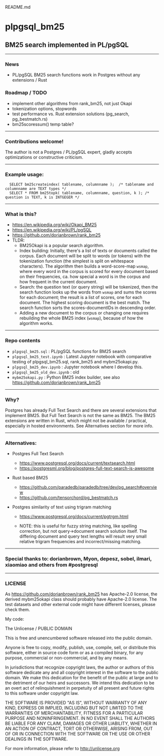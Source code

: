 README.md

# plpgsql_bm25
## BM25 search implemented in PL/pgSQL

----
### News
 - PL/pgSQL BM25 search functions work in Postgres without any extensions / Rust

### Roadmap / TODO
 - implement other algorithms from rank_bm25, not just Okapi
 - tokenization options, stopwords
 - test performance vs. Rust extension solutions (pg_search, pg_bestmatch.rs)
 - bm25scoressum() temp table?

----
### Contributions welcome!
The author is not a Postgres / PL/pgSQL expert, gladly accepts optimizations or constructive criticism.

----
###   Example usage:

```plpgsql
  SELECT bm25createindex( tablename, columnname );  /* tablename and columnname are TEXT types */
  SELECT * FROM bm25topk( tablename, columnname, question, k ); /* question is TEXT, k is INTGEGER */
```

----
### What is this?
 - https://en.wikipedia.org/wiki/Okapi_BM25
 - https://en.wikipedia.org/wiki/PL/pgSQL
 - https://github.com/dorianbrown/rank_bm25
 - TLDR:
    - BM25Okapi is a popular search algorithm.
    - Index building: Initially, there's a list of texts or documents called the corpus. Each document will be split to words (or tokens) with the tokenization function (the simplest is split on whitespace characters). The algorithm then builds a word-score-map ```wsmap```, where every word in the corpus is scored for every document based on their frequencies, ca. how special a word is in the corpus and how frequent in the current document.
    - Search: the question text (or query string) will be tokenized, then the search function looks up the words from ```wsmap``` and sums the scores for each document; the result is a list of scores, one for each document. The highest scoring document is the best match. The search function sorts the scores-documentIDs in descending order.
    - Adding a new document to the corpus or changing one requires rebuilding the whole BM25 index (```wsmap```), because of how the algorithm works.

----
### Repo contents
 - ```plpgsql_bm25.sql``` : PL/pgSQL functions for BM25 search
 - ```plpgsql_bm25_test.ipynb``` : Latest Jupyter notebook with comparative testing of plpgsql_bm25.sql, rank_bm25 and mybm25okapi.py.
 - ```plpgsql_bm25_dev.ipynb``` : Jupyter notebook where I develop this.
 - ```plpgsql_bm25_old_dev.ipynb``` : old
 - ```mybm25okapi.py``` : Python BM25 index builder, see also https://github.com/dorianbrown/rank_bm25

----
### Why?
Postgres has already Full Text Search and there are several extensions that implement BM25. But Full Text Search is not the same as BM25. The BM25 extensions are written in Rust, which might not be available / practical, especially in hosted environments. See Alternatives section for more info.

----
### Alternatives:

 - Postgres Full Text Search
   - https://www.postgresql.org/docs/current/textsearch.html
   - https://postgresml.org/blog/postgres-full-text-search-is-awesome


 - Rust based BM25
   - https://github.com/paradedb/paradedb/tree/dev/pg_search#overview
   - https://github.com/tensorchord/pg_bestmatch.rs


 - Postgres similarity of text using trigram matching
   - https://www.postgresql.org/docs/current/pgtrgm.html

   - NOTE: this is useful for fuzzy string matching, like spelling correction, but not query->document search solution itself.
The differing document and query text lengths will result very small relative trigram frequencies and incorrect/missing matching.

----
### Special thanks to: dorianbrown, Myon, depesz, sobel, ilmari, xiaomiao and others from #postgresql

----
### LICENSE

As https://github.com/dorianbrown/rank_bm25 has Apache-2.0 license, the derived mybm25okapi class should probably have Apache-2.0 license. The test datasets and other external code might have different licenses, please check them.

My code:

The Unlicense / PUBLIC DOMAIN

This is free and unencumbered software released into the public domain.

Anyone is free to copy, modify, publish, use, compile, sell, or distribute this software, either in source code form or as a compiled binary, for any purpose, commercial or non-commercial, and by any means.

In jurisdictions that recognize copyright laws, the author or authors of this software dedicate any and all copyright interest in the software to the public domain. We make this dedication for the benefit of the public at large and to the detriment of our heirs and successors. We intend this dedication to be an overt act of relinquishment in perpetuity of all present and future rights to this software under copyright law.

THE SOFTWARE IS PROVIDED "AS IS", WITHOUT WARRANTY OF ANY KIND, EXPRESS OR IMPLIED, INCLUDING BUT NOT LIMITED TO THE WARRANTIES OF MERCHANTABILITY, FITNESS FOR A PARTICULAR PURPOSE AND NONINFRINGEMENT. IN NO EVENT SHALL THE AUTHORS BE LIABLE FOR ANY CLAIM, DAMAGES OR OTHER LIABILITY, WHETHER IN AN ACTION OF CONTRACT, TORT OR OTHERWISE, ARISING FROM, OUT OF OR IN CONNECTION WITH THE SOFTWARE OR THE USE OR OTHER DEALINGS IN THE SOFTWARE.

For more information, please refer to http://unlicense.org
